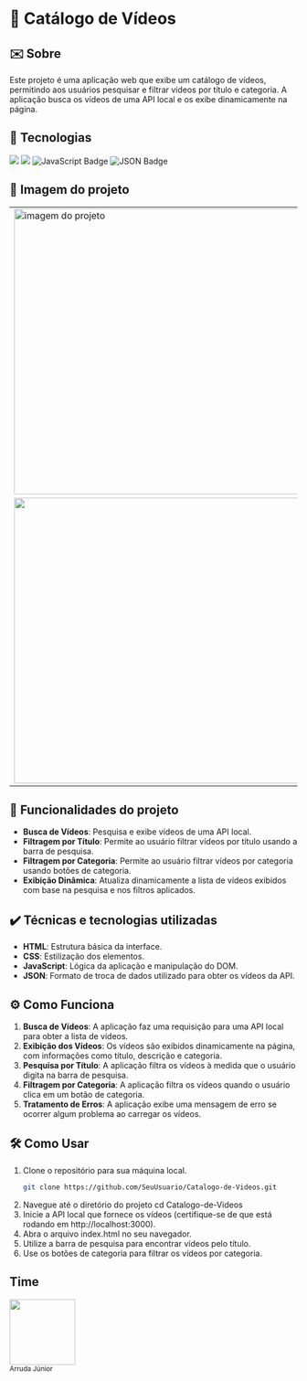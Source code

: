 # 🎥 Catálogo de Vídeos

## ✉️ Sobre

Este projeto é uma aplicação web que exibe um catálogo de vídeos, permitindo aos usuários pesquisar e filtrar vídeos por título e categoria. A aplicação busca os vídeos de uma API local e os exibe dinamicamente na página.

## 🚀 Tecnologias

<div>
  <img src="https://img.shields.io/badge/HTML-239120?style=for-the-badge&logo=html5&logoColor=orange">
  <img src="https://img.shields.io/badge/CSS-239120?&style=for-the-badge&logo=css3&logoColor=blue">
  <img src="https://img.shields.io/badge/JavaScript-F7DF1E?&style=for-the-badge&logo=javascript&logoColor=black" alt="JavaScript Badge">
  <img src="https://img.shields.io/badge/JSON-000000?style=for-the-badge&logo=json&logoColor=white" alt="JSON Badge">
</div>

## 📸 Imagem do projeto

<table>
  <tr>
    <td><img src="https://github.com/ArrudaaJunior/VidFlow/assets/34192862/6fd3ca9d-93f9-4850-810b-feb2776ecb70" alt="imagem do projeto" width="500"></td>
    <td><img src="https://github.com/ArrudaaJunior/VidFlow/assets/34192862/cb2425cf-34c7-4a00-81c8-6a249672199c" alt="imagem do projeto" width="500"></td>
  </tr>
  <tr>
    <td><img src="https://github.com/ArrudaaJunior/VidFlow/assets/34192862/5ef2060c-aaf0-4c19-8be3-1991886a47a0" width="500"></td>
    <td><img src="https://github.com/ArrudaaJunior/VidFlow/assets/34192862/c5b0d6a3-b496-4e89-98e4-1f06e1cbbfc6" alt="imagem do projeto" width="500"></td>
  </tr>
</table>

## 🔨 Funcionalidades do projeto

- **Busca de Vídeos**: Pesquisa e exibe vídeos de uma API local.
- **Filtragem por Título**: Permite ao usuário filtrar vídeos por título usando a barra de pesquisa.
- **Filtragem por Categoria**: Permite ao usuário filtrar vídeos por categoria usando botões de categoria.
- **Exibição Dinâmica**: Atualiza dinamicamente a lista de vídeos exibidos com base na pesquisa e nos filtros aplicados.

## ✔️ Técnicas e tecnologias utilizadas

- **HTML**: Estrutura básica da interface.
- **CSS**: Estilização dos elementos.
- **JavaScript**: Lógica da aplicação e manipulação do DOM.
- **JSON**: Formato de troca de dados utilizado para obter os vídeos da API.

## ⚙️ Como Funciona

1. **Busca de Vídeos**: A aplicação faz uma requisição para uma API local para obter a lista de vídeos.
2. **Exibição dos Vídeos**: Os vídeos são exibidos dinamicamente na página, com informações como título, descrição e categoria.
3. **Pesquisa por Título**: A aplicação filtra os vídeos à medida que o usuário digita na barra de pesquisa.
4. **Filtragem por Categoria**: A aplicação filtra os vídeos quando o usuário clica em um botão de categoria.
5. **Tratamento de Erros**: A aplicação exibe uma mensagem de erro se ocorrer algum problema ao carregar os vídeos.

## 🛠️ Como Usar

1. Clone o repositório para sua máquina local.
   ```bash
   git clone https://github.com/SeuUsuario/Catalogo-de-Videos.git
2. Navegue até o diretório do projeto
   cd Catalogo-de-Videos
3. Inicie a API local que fornece os vídeos (certifique-se de que está rodando em http://localhost:3000).
4. Abra o arquivo index.html no seu navegador.
5. Utilize a barra de pesquisa para encontrar vídeos pelo título.
6. Use os botões de categoria para filtrar os vídeos por categoria.

## Time
<img loading="lazy" src="https://avatars.githubusercontent.com/u/34192862?s=400&u=e8511485b428717385e3ae9483ade57359be8779&v=4" width=115><br><sub>Arruda Júnior</sub>
